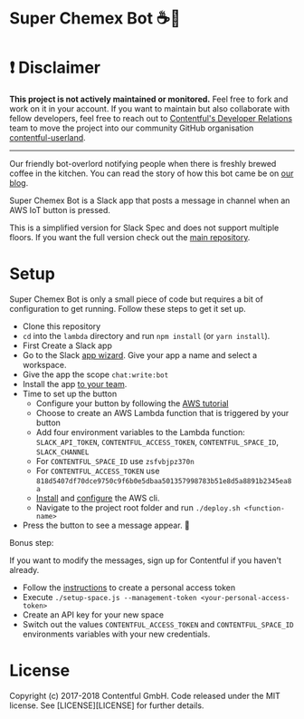 Super Chemex Bot ☕️🤖
=====================

❗ Disclaimer
=====

**This project is not actively maintained or monitored.** Feel free to fork and work on it in your account. If you want to maintain but also collaborate with fellow developers, feel free to reach out to [Contentful's Developer Relations](mailto:devrel-mkt@contentful.com) team to move the project into our community GitHub organisation [contentful-userland](https://github.com/contentful-userland/).

-----

Our friendly bot-overlord notifying people when there is freshly brewed coffee in the kitchen. You can read the story of how this bot came be on [our blog](https://www.contentful.com/blog/2017/09/27/super-chemex-bot/).

Super Chemex Bot is a Slack app that posts a message in channel when an AWS IoT button is pressed.

This is a simplified version for Slack Spec and does not support multiple floors. If you want the full version check out the [main repository](https://github.com/contentful-labs/super-chemex-bot).

Setup
=====

Super Chemex Bot is only a small piece of code but requires a bit of configuration to get running. Follow these steps to get it set up.

 * Clone this repository
 * `cd` into the `lambda` directory and run `npm install` (or `yarn install`).
 * First Create a Slack app
  * Go to the Slack [app wizard](https://api.slack.com/apps?new_app=1). Give your app a name and select a workspace.
  * Give the app the scope `chat:write:bot`
  * Install the app [to your team](https://api.slack.com/slack-apps#installing_apps).
 * Time to set up the button
   * Configure your button by following the [AWS tutorial](http://docs.aws.amazon.com/iot/latest/developerguide/configure-iot.html)
   * Choose to create an AWS Lambda function that is triggered by your button
   * Add four environment variables to the Lambda function: `SLACK_API_TOKEN`, `CONTENTFUL_ACCESS_TOKEN`, `CONTENTFUL_SPACE_ID`, `SLACK_CHANNEL`
    * For `CONTENTFUL_SPACE_ID` use `zsfvbjpz370n`
    * For `CONTENTFUL_ACCESS_TOKEN` use `818d5407df70dce9750c9f6b0e5dbaa501357998783b51e8d5a8891b2345ea8a`
   * [Install](http://docs.aws.amazon.com/cli/latest/userguide/installing.html) and [configure](http://docs.aws.amazon.com/cli/latest/userguide/cli-chap-getting-started.html#cli-quick-configuration) the AWS cli.
   * Navigate to the project root folder and run `./deploy.sh <function-name>`
 * Press the button to see a message appear. 🎉

Bonus step:

If you want to modify the messages, sign up for Contentful if you haven't already.
 * Follow the [instructions](https://www.contentful.com/r/knowledgebase/personal-access-tokens/#how-to-get-a-personal-access-token-the-web-app) to create a personal access token
 * Execute `./setup-space.js --management-token <your-personal-access-token>`
 * Create an API key for your new space
 * Switch out the values `CONTENTFUL_ACCESS_TOKEN` and `CONTENTFUL_SPACE_ID` environments variables with your new credentials.

License
=======

Copyright (c) 2017-2018 Contentful GmbH. Code released under the MIT license. See [LICENSE][LICENSE] for further details.
